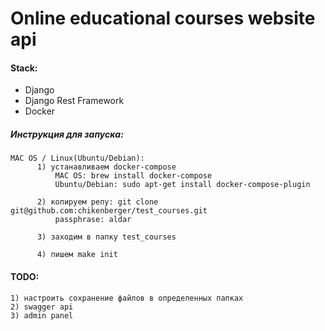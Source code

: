 # Online educational courses website api

#### Stack:
- Django
- Django Rest Framework
- Docker
##### Инструкция для запуска:
    MAC OS / Linux(Ubuntu/Debian):
          1) устанавливаем docker-compose
              MAC OS: brew install docker-compose
              Ubuntu/Debian: sudo apt-get install docker-compose-plugin
              
          2) копируем репу: git clone git@github.com:chikenberger/test_courses.git
              passphrase: aldar
              
          3) заходим в папку test_courses
          
          4) пишем make init


#### TODO:
    1) настроить сохранение файлов в определенных папках
    2) swagger api
    3) admin panel
